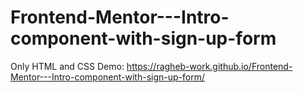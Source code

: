 # Frontend-Mentor---Intro-component-with-sign-up-form
Only HTML and CSS
Demo:
        https://ragheb-work.github.io/Frontend-Mentor---Intro-component-with-sign-up-form/
